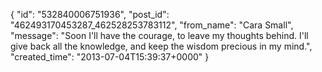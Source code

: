 {
   "id": "532840006751936",
   "post_id": "462493170453287_462528253783112",
   "from_name": "Cara Small",
   "message": "Soon I'll have the courage, to leave my thoughts behind. I'll give back all the knowledge, and keep the wisdom precious in my mind.",
   "created_time": "2013-07-04T15:39:37+0000"
 }
